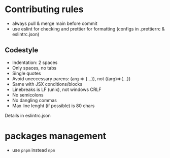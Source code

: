 # Contributing rules

- always pull & merge main before commit
- use eslint for checking and prettier for formatting (configs in .prettierrc &
  eslintrc.json)

## Codestyle

- Indentation: 2 spaces
- Only spaces, no tabs
- Single quotes
- Avoid uneccessary parens: (arg => {...}), not ((arg)=>{...})
- Same with JSX conditions/blocks
- Linebreaks is LF (unix), not windows CRLF
- No semicolons
- No dangling commas
- Max line lenght (if possible) is 80 chars

Details in eslintrc.json

# packages management

- use `pnpm` instead `npm`
